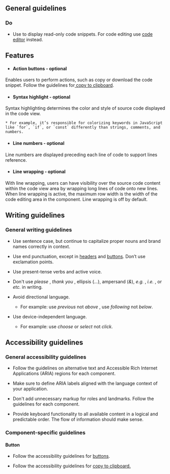 ## General guidelines

### Do

  * Use to display read-only code snippets. For code editing use [code editor](/components/code-editor/?tabId=usage) instead.



## Features

  * #### Action buttons \- optional

Enables users to perform actions, such as copy or download the code snippet. Follow the guidelines for[ copy to clipboard](/components/copy-to-clipboard/).

  * #### Syntax highlight \- optional

Syntax highlighting determines the color and style of source code displayed in the code view.

    * For example, it’s responsible for colorizing keywords in JavaScript like `for`, `if`, or `const` differently than strings, comments, and numbers.

  * #### Line numbers \- optional

Line numbers are displayed preceding each line of code to support lines reference.

  * #### Line wrapping \- optional

With line wrapping, users can have visibility over the source code content within the code view area by wrapping long lines of code onto new lines. When line wrapping is active, the maximum row width is the width of the code editing area in the component. Line wrapping is off by default.




## Writing guidelines

### General writing guidelines

  * Use sentence case, but continue to capitalize proper nouns and brand names correctly in context.

  * Use end punctuation, except in [headers](/components/header/?tabId=usage) and [buttons](/components/button/?tabId=usage). Don’t use exclamation points.

  * Use present-tense verbs and active voice.

  * Don't use _please_ , _thank you_ , ellipsis (_..._), ampersand (_&_), _e.g._ , _i.e._ , or _etc._ in writing.

  * Avoid directional language.

    * For example: use _previous_ not _above_ , use _following_ not _below_.

  * Use device-independent language.

    * For example: use _choose_ or _select_ not _click_.




## Accessibility guidelines

### General accessibility guidelines

  * Follow the guidelines on alternative text and Accessible Rich Internet Applications (ARIA) regions for each component.

  * Make sure to define ARIA labels aligned with the language context of your application.

  * Don't add unnecessary markup for roles and landmarks. Follow the guidelines for each component.

  * Provide keyboard functionality to all available content in a logical and predictable order. The flow of information should make sense.




### Component-specific guidelines

#### Button

  * Follow the accessibility guidelines for [buttons](/components/button/).

  * Follow the accessibility guidelines for [copy to clipboard.](/components/copy-to-clipboard/)



